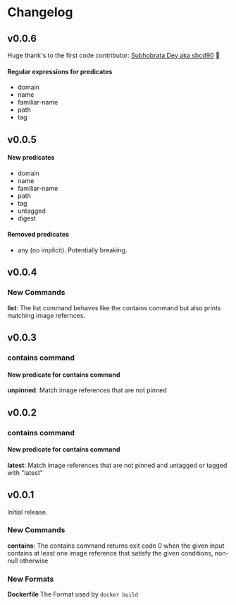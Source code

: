 # Changelog

## v0.0.6

Huge thank's to the first code contributor: [Subhobrata Dey aka sbcd90](https://github.com/sbcd90) :clap:

#### Regular expressions for predicates
* domain
* name
* familiar-name
* path
* tag

## v0.0.5
#### New predicates
* domain
* name
* familiar-name
* path
* tag
* untagged
* digest
#### Removed predicates
* any (no implicit). Potentially breaking.

## v0.0.4

### New Commands

**list**: The list command behaves like the contains command but also prints matching image refernces.

## v0.0.3

### contains command
#### New predicate for contains command

**unpinned**: Match image references that are not pinned

## v0.0.2

### contains command
#### New predicate for contains command

**latest**: Match image references that are not pinned and untagged or tagged with "latest"

## v0.0.1

Initial release.

### New Commands

**contains**: The contains command returns exit code 0 when the given input contains at least one image reference that satisfy the given conditions, non-null otherwise

### New Formats

**Dockerfile** The Format used by `docker build`
